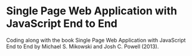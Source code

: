# Single Page Web Application with JavaScript End to End

Coding along with the book Single Page Web Application with JavaScript End to End by Michael S. Mikowski and Josh C. Powell (2013).
